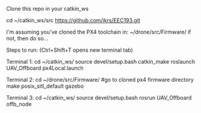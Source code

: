 Clone this repo in your catkin_ws

cd ~/catkin_ws/src
https://github.com/jkrs/EEC193.git

I'm assuming you've cloned the PX4 toolchain in: ~/drone/src/Firmware/
if not, then do so...


Steps to run: (Ctrl+Shift+T opens new terminal tab)

Terminal 1:
cd ~/catkin_ws/
source devel/setup.bash
catkin_make
roslaunch UAV_Offboard px4Local.launch 

Terminal 2:
cd ~/drone/src/Firmware/ #go to cloned px4 firmware directory
make posix_sitl_default gazebo

Terminal 3:
cd ~/catkin_ws/
source devel/setup.bash
rosrun UAV_Offboard offb_node
